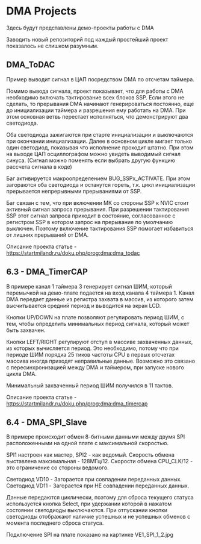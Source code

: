 ﻿# DMA Projects

Здесь будут представлены демо-проекты работы с DMA

Заводить новый репозиторий под каждый простейший проект показалось не слишком разумным.

## DMA_ToDAC
Пример выводит сигнал в ЦАП посредством DMA по отсчетам таймера.

Помимо вывода сигнала, проект показывает, что для работы с DMA необходимо включать тактирование всех блоков SSP. Если этого не сделать, то прерывания DMA начинают генерироваться постоянно, еще до инициализации таймера и разрешения ему работать на DMA. При этом основная ветвь перестает исполняться, что демонстрируют два светодиода.

Оба светодиода зажигаются при старте инициализации и выключаются при окончании инициализации. Далее в основном цикле мигает только один светодиод, показывая что исполнение проходит штатно. При этом на выходе ЦАП осциллографом можно увидеть выводимый сигнал синуса. (Сигнал можно поменять если выбрать другую функцию рассчета сигнала в коде)

Баг активируется макроопределением BUG_SSPx_ACTIVATE. При этом загораются оба светодиода и останутся гореть, т.к. цикл инициализации прерывается непрерывными прерываниями от SSP.

Баг связан с тем, что при включении МК со стороны SSP к NVIC стоит активный сигнал запроса прерывания. При разрешении тактирования SSP этот сигнал запроса приходит в состояние, согласованное с регистром SSP в котором запрос на прерывание по умолчанию выключен. Поэтому включение тактирования SSP помогает избавиться от лишних прерываний от DMA.

Описание проекта статье - https://startmilandr.ru/doku.php/prog:dma:dma_todac

## 6.3 - DMA_TimerCAP
В примере канал 1 таймера 3 генерирует сигнал ШИМ, который перемычкой на демо-плате подается на вход канала 4 таймера 1. Канал DMA передает данные из регистра захвата в массив, из которого затем высчитывается средний период и выводится на экран LCD.

Кнопки UP/DOWN на плате позволяют регулировать период ШИМ, с тем, чтобы определить минимальных период сигнала, который может быть захвачен.

Кнопки LEFT/RIGHT регулируют отступ в массиве захваченных данных, из которых вычисляется период. Это необходимо, потому что при периоде ШИМ порядка 25 тиков частоты CPU в первых отсчетах массива иногда приходят неправильные данные. Возможно это связано с пересинхронизацией между DMA и таймером, при запуске нового цикла DMA.

Минимальный захваченный период ШИМ получился в 11 тактов.

Описание проекта статье - https://startmilandr.ru/doku.php/prog:dma:dma_timercap

## 6.4 - DMA_SPI_Slave

В примере происходит обмен 8-битными данными между двумя SPI расположенными на одной плате с максимальной скоростью.

SPI1 настроен как мастер, SPI2 - как ведомый. Скорость обмена выставлена максимальная - 128МГц/12. Скорости обмена CPU_CLK/12 - это ограничение со стороны ведомого.

Светодиод VD10 - Загорается при совпадении переданных данных.
Светодиод VD11 - Загорается при НЕ совпадении переданных данных.

Данные передаются циклически, поэтому для сброса текущего статуса используется кнопка Select, при удержании которой в нажатом состоянии светодиоды выключаются. При отпускании кнопки светодиоды отображают наличие успешных и не успешных обменов с момента последнего сброса статуса.

Подключение SPI на плате показано на картинке VE1_SPI_1_2.jpg
